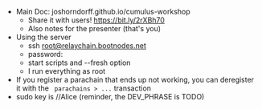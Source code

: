* Main Doc: joshorndorff.github.io/cumulus-workshop
  * Share it with users! https://bit.ly/2rXBh70
  * Also notes for the presenter (that's you)
* Using the server
  * ssh root@relaychain.bootnodes.net
  * password:
  * start scripts and --fresh option
  * I run everything as root
* If you register a parachain that ends up not working, you can deregister it with the ` parachains > ...` transaction
* sudo key is //Alice (reminder, the DEV_PHRASE is TODO)
